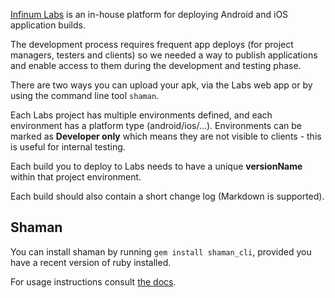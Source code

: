 [Infinum Labs](https://labs.infinum.co/) is an in-house platform for deploying Android and iOS application builds.

The development process requires frequent app deploys (for project managers, testers and clients) so we needed a way to publish applications and enable access to them during the development and testing phase.

There are two ways you can upload your apk, via the Labs web app or by using the command line tool `shaman`.

Each Labs project has multiple environments defined, and each environment has a platform type (android/ios/...). Environments can be marked as **Developer only** which means they are not visible to clients - this is useful for internal testing.

Each build you to deploy to Labs needs to have a unique **versionName** within that project environment.

Each build should also contain a short change log (Markdown is supported).

## Shaman

You can install shaman by running `gem install shaman_cli`, provided you have a recent version of ruby installed.

For usage instructions consult [the docs](https://bitbucket.org/infinum_hr/gem-shaman).
